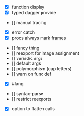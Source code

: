 - [X] function display
- [X] typed dagger provide
- [] manual tracing
- [X] error catch
- [X] procs always mark frames
- [] fancy thing
- [] reexport for image assignment
- [] variadic args
- [] default args
- [] polymorphism (cap letters)
- [] warn on func def
- [X] #lang
- [] syntax-parse
- [] restrict reexports
- [X] option to flatten calls

